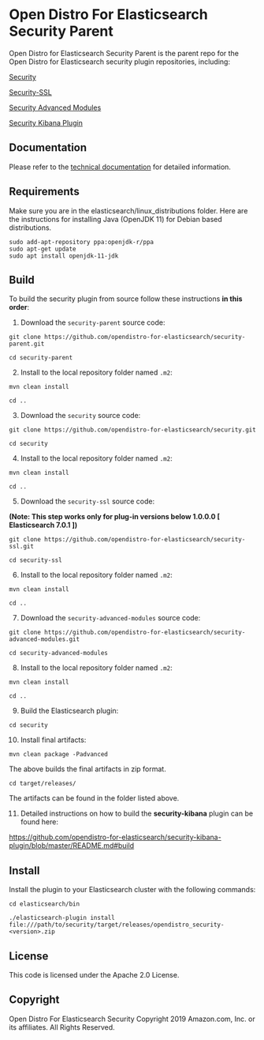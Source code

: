 # Open Distro For Elasticsearch Security Parent

Open Distro for Elasticsearch Security Parent is the parent repo for the Open Distro for Elasticsearch security plugin repositories, including:

[Security]( https://github.com/opendistro-for-elasticsearch/security)

[Security-SSL]( https://github.com/opendistro-for-elasticsearch/security-ssl)

[Security Advanced Modules]( https://github.com/opendistro-for-elasticsearch/security-advanced-modules)

[Security Kibana Plugin]( https://github.com/opendistro-for-elasticsearch/security-kibana-plugin)

## Documentation
Please refer to the [technical documentation](https://opendistro.github.io/for-elasticsearch-docs) for detailed information.

## Requirements

Make sure you are in the elasticsearch/linux_distributions folder. Here are the instructions for installing Java (OpenJDK 11) for Debian based distributions.

```
sudo add-apt-repository ppa:openjdk-r/ppa
sudo apt-get update
sudo apt install openjdk-11-jdk
```

## Build
To build the security plugin from source follow these instructions **in this order**:


1. Download the `security-parent` source code:

`git clone https://github.com/opendistro-for-elasticsearch/security-parent.git`

`cd security-parent`


2. Install to the local repository folder named `.m2`: 

`mvn clean install`

`cd ..`

3. Download the `security` source code:

`git clone https://github.com/opendistro-for-elasticsearch/security.git`

`cd security`

4. Install to the local repository folder named `.m2`: 

`mvn clean install`

`cd ..`

5. Download the `security-ssl` source code: 

**(Note: This step works only for plug-in versions below 1.0.0.0 [ Elasticsearch 7.0.1 ])**

`git clone https://github.com/opendistro-for-elasticsearch/security-ssl.git`

`cd security-ssl`

6. Install to the local repository folder named `.m2`: 

`mvn clean install`

`cd .. `

7. Download the `security-advanced-modules` source code:

`git clone https://github.com/opendistro-for-elasticsearch/security-advanced-modules.git`

`cd security-advanced-modules`

8. Install to the local repository folder named `.m2`: 

`mvn clean install`

`cd .. `

9. Build the Elasticsearch plugin:

`cd security`

10. Install final artifacts:

`mvn clean package -Padvanced` 

The above builds the final artifacts in zip format. 

`cd target/releases/`

The artifacts can be found in the folder listed above.

11. Detailed instructions on how to build the **security-kibana** plugin can be found here: 

https://github.com/opendistro-for-elasticsearch/security-kibana-plugin/blob/master/README.md#build


## Install

Install the plugin to your Elasticsearch cluster with the following commands:

`cd elasticsearch/bin`


`./elasticsearch-plugin install file:///path/to/security/target/releases/opendistro_security-<version>.zip`


## License

This code is licensed under the Apache 2.0 License. 

## Copyright

Open Distro For Elasticsearch Security Copyright 2019 Amazon.com, Inc. or its affiliates. All Rights Reserved.

